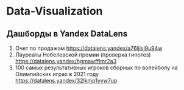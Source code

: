 # Data-Visualization
## Дашборды в Yandex  DataLens
1. Очет по продажам https://datalens.yandex/a76ljisj9u94w
2. Лауреаты Нобелевской премии (проверка гипотез) https://datalens.yandex/hgmawfflmr2a3
3. 100 самых результативных игроков сборных по волейболу на Олимпийских играх в 2021 году https://datalens.yandex/32lkmp1yvw7up

